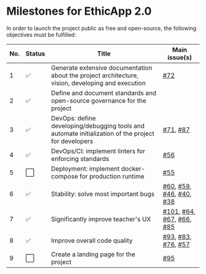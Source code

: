 # Milestones for EthicApp 2.0

In order to launch the project public as free and open-source, the following objectives must be fulfilled:

<!-- Markdown's checkboxes won't work easily within a table, using emojis instead -->

| No. | Status | Title                                                                                               | Main issue(s)                                                                                                                                                                                                                                                                                                                                                            |
| --- | ------ | --------------------------------------------------------------------------------------------------- | ------------------------------------------------------------------------------------------------------------------------------------------------------------------------------------------------------------------------------------------------------------------------------------------------------------------------------------------------------------------------ |
| 1   | ✅      | Generate extensive documentation about the project architecture, vision, developing and execution   | [#72](https://github.com/EthicApp-Development/ethicapp-main/issues/72)                                                                                                                                                                                                                                                                                                   |
| 2   | ✅      | Define and document standards and open-source governance for the project                            |                                                                                                                                                                                                                                                                                                                                                                          |
| 3   | ✅      | DevOps: define developing/debugging tools and automate initialization of the project for developers | [#71](https://github.com/EthicApp-Development/ethicapp-main/issues/71), [#87](https://github.com/EthicApp-Development/ethicapp-main/issues/87)                                                                                                                                                                                                                           |
| 4   | ✅      | DevOps/CI: implement linters for enforcing standards                                                | [#56](https://github.com/EthicApp-Development/ethicapp-main/issues/56)                                                                                                                                                                                                                                                                                                   |
| 5   | ⬜️      | Deployment: implement docker-compose for production runtime                                         | [#55](https://github.com/EthicApp-Development/ethicapp-main/issues/55)                                                                                                                                                                                                                                                                                                   |
| 6   | ✅      | Stability: solve most important bugs                                                                | [#60](https://github.com/EthicApp-Development/ethicapp-main/issues/60), [#59](https://github.com/EthicApp-Development/ethicapp-main/issues/59), [#46](https://github.com/EthicApp-Development/ethicapp-main/issues/46), [#40](https://github.com/EthicApp-Development/ethicapp-main/issues/40), [#38](https://github.com/EthicApp-Development/ethicapp-main/issues/38)   |
| 7   | ✅      | Significantly improve teacher's UX                                                                  | [#101](https://github.com/EthicApp-Development/ethicapp-main/issues/101), [#64](https://github.com/EthicApp-Development/ethicapp-main/issues/64), [#67](https://github.com/EthicApp-Development/ethicapp-main/issues/67), [#66](https://github.com/EthicApp-Development/ethicapp-main/issues/66), [#85](https://github.com/EthicApp-Development/ethicapp-main/issues/85) |
| 8   | ✅      | Improve overall code quality                                                                        | [#93](https://github.com/EthicApp-Development/ethicapp-main/issues/93), [#83](https://github.com/EthicApp-Development/ethicapp-main/issues/83), [#76](https://github.com/EthicApp-Development/ethicapp-main/issues/76), [#57](https://github.com/EthicApp-Development/ethicapp-main/issues/57)                                                                           |
| 9   | ⬜️      | Create a landing page for the project                                                               | [#95](https://github.com/EthicApp-Development/ethicapp-main/issues/95)                                                                                                                                                                                                                                                                                                   |
